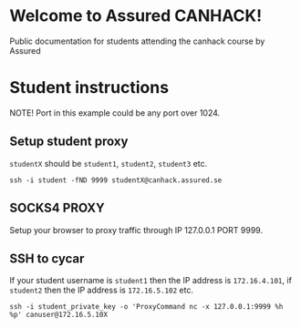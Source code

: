# Welcome to Assured CANHACK!
Public documentation for students attending the canhack course by Assured

# Student instructions
NOTE! Port in this example could be any port over 1024. 

## Setup student proxy
`studentX` should be `student1`, `student2`, `student3` etc.
```
ssh -i student -fND 9999 studentX@canhack.assured.se 
```

## SOCKS4 PROXY
Setup your browser to proxy traffic through IP 127.0.0.1 PORT 9999. 

## SSH to cycar
If your student username is `student1` then the IP address is `172.16.4.101`, if `student2` then the IP address is `172.16.5.102` etc. 
```
ssh -i student_private_key -o 'ProxyCommand nc -x 127.0.0.1:9999 %h %p' canuser@172.16.5.10X
```
